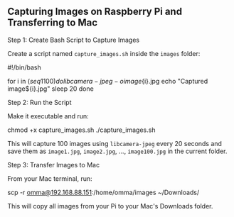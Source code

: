 
Capturing Images on Raspberry Pi and Transferring to Mac
------------------------------------------------------------

Step 1: Create Bash Script to Capture Images

Create a script named `capture_images.sh` inside the `images` folder:

#!/bin/bash

for i in $(seq 1 100)
do
  libcamera-jpeg -o image${i}.jpg
  echo "Captured image${i}.jpg"
  sleep 20
done

Step 2: Run the Script

Make it executable and run:

chmod +x capture_images.sh
./capture_images.sh

This will capture 100 images using `libcamera-jpeg` every 20 seconds and save them as
`image1.jpg`, `image2.jpg`, ..., `image100.jpg` in the current folder.

Step 3: Transfer Images to Mac

From your Mac terminal, run:

scp -r omma@192.168.88.151:/home/omma/images ~/Downloads/

 This will copy all images from your Pi to your Mac's Downloads folder.



